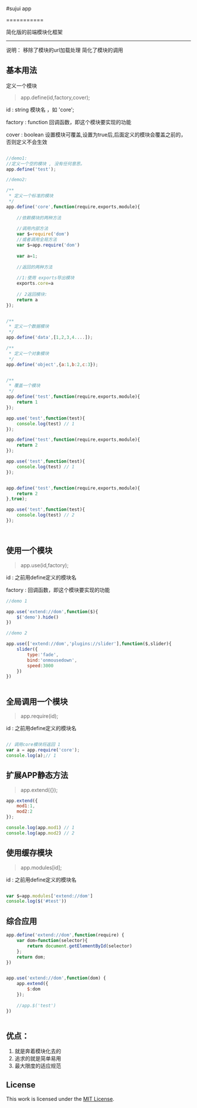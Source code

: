 #sujui app

===========

简化版的前端模块化框架

-------
说明：
   移除了模块的url加载处理
   简化了模块的调用

基本用法
----

定义一个模块
>app.define(id,factory,cover);
>
id : string 模块名 ，如 'core';
>
factory : function 回调函数，即这个模块要实现的功能
>
cover : boolean 设置模块可覆盖,设置为true后,后面定义的模块会覆盖之前的，否则定义不会生效

```javascript 

//demo1:
//定义一个空的模块 , 没有任何意思。
app.define('test');

//demo2:

/**
 * 定义一个标准的模块
 */
app.define('core',function(require,exports,module){
    
	//依赖模块的两种方法
	
	//调用内部方法
	var $=require('dom')
	//或者调用全局方法
	var $=app.require('dom')
	
 	var a=1;
 	
 	//返回的两种方法
 	
 	//1:使用 exports导出模块
 	exports.core=a
 	
 	// 2返回模块:
 	return a
});


/**
 * 定义一个数据模块
 */
app.define('data',[1,2,3,4....]);

/**
 * 定义一个对象模块
 */
app.define('object',{a:1,b:2,c:3});


/**
 * 覆盖一个模块
 */
app.define('test',function(require,exports,module){
 	return 1
});

app.use('test',function(test){
 	console.log(test) // 1
});

app.define('test',function(require,exports,module){
 	return 2
});

app.use('test',function(test){
 	console.log(test) // 1
});


app.define('test',function(require,exports,module){
 	return 2
},true);

app.use('test',function(test){
 	console.log(test) // 2
});




```

使用一个模块
----
>app.use(id,factory);
>
id  : 之前用define定义的模块名
>
factory : 回调函数，即这个模块要实现的功能

```javascript 
//demo 1

app.use('extend://dom',function($){
	$('demo').hide()
})

//demo 2

app.use(['extend://dom','plugins://slider'],function($,slider){
	slider({
		type:'fade',
		bind:'onmousedown',
		speed:3000
	})
})



```



全局调用一个模块
----
>app.require(id);
>
id  : 之前用define定义的模块名


```javascript 

// 调用core模块将返回 1
var a = app.require('core'); 
console.log(a);// 1

```

扩展APP静态方法
----
>app.extend({});

```javascript 
app.extend({
    mod1:1,
    mod2:2
});

console.log(app.mod1) // 1
console.log(app.mod2) // 2


```

使用缓存模块
----
>app.modules[id];
>
id  : 之前用define定义的模块名

```javascript 

var $=app.modules['extend://dom']
console.log($('#test'))


```
综合应用
----

```javascript
app.define('extend://dom',function(require) {
    var dom=function(selector){
        return document.getElementById(selector)
    };
    return dom;
})


app.use('extend://dom',function(dom) {
    app.extend({
        $:dom
    });
    
    //app.$('test')
})



```

优点：
-------
1. 就是奔着模块化去的
2. 追求的就是简单易用
3. 最大限度的适应规范

License
-------

This work is licensed under the [MIT License](LICENSE).
